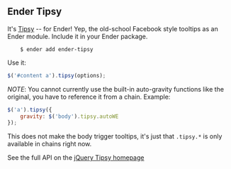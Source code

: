Ender Tipsy
-------
It's [Tipsy](https://github.com/jaz303/tipsy) -- for Ender! Yep, the old-school Facebook style tooltips as an Ender module. Include it in your Ender package.

		$ ender add ender-tipsy

Use it:

``` js
$('#content a').tipsy(options);
```

*NOTE*: You cannot currently use the built-in auto-gravity functions like the original, you have to reference it from a chain. Example:

``` js
$('a').tipsy({
    gravity: $('body').tipsy.autoWE
});
```

This does not make the body trigger tooltips, it's just that `.tipsy.*` is only available in chains right now.

See the full API on the [jQuery Tipsy homepage](http://onehackoranother.com/projects/jquery/tipsy/)